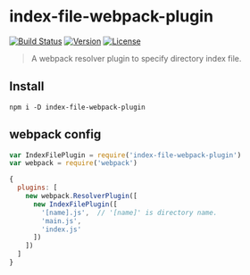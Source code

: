 # index-file-webpack-plugin

[![Build Status](https://circleci.com/gh/WEBuster/index-file-webpack-plugin/tree/master.svg?style=shield)](https://circleci.com/gh/WEBuster/index-file-webpack-plugin/tree/master)
[![Version](https://img.shields.io/npm/v/index-file-webpack-plugin.svg?style=flat-square)](https://www.npmjs.com/package/index-file-webpack-plugin)
[![License](https://img.shields.io/npm/l/index-file-webpack-plugin.svg?style=flat-square)](LICENSE)

> A webpack resolver plugin to specify directory index file.

## Install

```shell
npm i -D index-file-webpack-plugin
```

## webpack config

```js
var IndexFilePlugin = require('index-file-webpack-plugin')
var webpack = require('webpack')
```

```js
{
  plugins: [
    new webpack.ResolverPlugin([
      new IndexFilePlugin([
        '[name].js',  // '[name]' is directory name.
        'main.js',
        'index.js'
      ])
    ])
  ]
}
```
